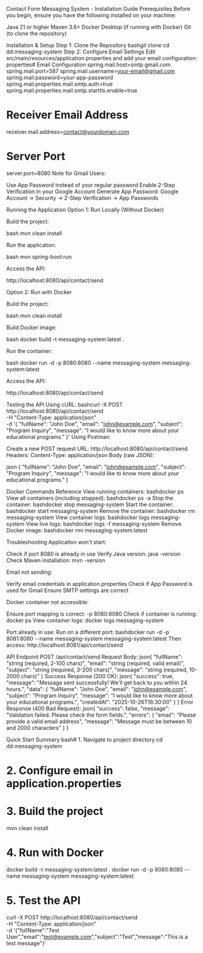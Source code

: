 Contact Form Messaging System - Installation Guide
Prerequisites
Before you begin, ensure you have the following installed on your machine:

Java 21 or higher
Maven 3.6+
Docker Desktop (if running with Docker)
Git (to clone the repository)


Installation & Setup
Step 1: Clone the Repository
bashgit clone <your-repository-url>
cd dd.messaging-system
Step 2: Configure Email Settings
Edit src/main/resources/application.properties and add your email configuration:
properties# Email Configuration
spring.mail.host=smtp.gmail.com
spring.mail.port=587
spring.mail.username=your-email@gmail.com
spring.mail.password=your-app-password
spring.mail.properties.mail.smtp.auth=true
spring.mail.properties.mail.smtp.starttls.enable=true

# Receiver Email Address
receiver.mail.address=contact@yourdomain.com

# Server Port
server.port=8080
Note for Gmail Users:

Use App Password instead of your regular password
Enable 2-Step Verification in your Google Account
Generate App Password: Google Account → Security → 2-Step Verification → App Passwords


Running the Application
Option 1: Run Locally (Without Docker)

Build the project:

bash   mvn clean install

Run the application:

bash   mvn spring-boot:run

Access the API:

   http://localhost:8080/api/contact/send

Option 2: Run with Docker

Build the project:

bash   mvn clean install

Build Docker image:

bash   docker build -t messaging-system:latest .

Run the container:

bash   docker run -d -p 8080:8080 --name messaging-system messaging-system:latest

Access the API:

   http://localhost:8080/api/contact/send

Testing the API
Using cURL:
bashcurl -X POST http://localhost:8080/api/contact/send \
  -H "Content-Type: application/json" \
  -d '{
    "fullName": "John Doe",
    "email": "john@example.com",
    "subject": "Program Inquiry",
    "message": "I would like to know more about your educational programs."
  }'
Using Postman:

Create a new POST request
URL: http://localhost:8080/api/contact/send
Headers: Content-Type: application/json
Body (raw JSON):

json   {
     "fullName": "John Doe",
     "email": "john@example.com",
     "subject": "Program Inquiry",
     "message": "I would like to know more about your educational programs."
   }

Docker Commands Reference
View running containers:
bashdocker ps
View all containers (including stopped):
bashdocker ps -a
Stop the container:
bashdocker stop messaging-system
Start the container:
bashdocker start messaging-system
Remove the container:
bashdocker rm messaging-system
View container logs:
bashdocker logs messaging-system
View live logs:
bashdocker logs -f messaging-system
Remove Docker image:
bashdocker rmi messaging-system:latest

Troubleshooting
Application won't start:

Check if port 8080 is already in use
Verify Java version: java -version
Check Maven installation: mvn -version

Email not sending:

Verify email credentials in application.properties
Check if App Password is used for Gmail
Ensure SMTP settings are correct

Docker container not accessible:

Ensure port mapping is correct: -p 8080:8080
Check if container is running: docker ps
View container logs: docker logs messaging-system

Port already in use:
Run on a different port:
bashdocker run -d -p 8081:8080 --name messaging-system messaging-system:latest
Then access: http://localhost:8081/api/contact/send

API Endpoint
POST /api/contact/send
Request Body:
json{
  "fullName": "string (required, 2-100 chars)",
  "email": "string (required, valid email)",
  "subject": "string (required, 3-200 chars)",
  "message": "string (required, 10-2000 chars)"
}
Success Response (200 OK):
json{
  "success": true,
  "message": "Message sent successfully! We'll get back to you within 24 hours.",
  "data": {
    "fullName": "John Doe",
    "email": "john@example.com",
    "subject": "Program Inquiry",
    "message": "I would like to know more about your educational programs.",
    "createdAt": "2025-10-26T16:30:00"
  }
}
Error Response (400 Bad Request):
json{
  "success": false,
  "message": "Validation failed. Please check the form fields.",
  "errors": {
    "email": "Please provide a valid email address",
    "message": "Message must be between 10 and 2000 characters"
  }
}

Quick Start Summary
bash# 1. Navigate to project directory
cd dd.messaging-system

# 2. Configure email in application.properties

# 3. Build the project
mvn clean install

# 4. Run with Docker
docker build -t messaging-system:latest .
docker run -d -p 8080:8080 --name messaging-system messaging-system:latest

# 5. Test the API
curl -X POST http://localhost:8080/api/contact/send \
  -H "Content-Type: application/json" \
  -d '{"fullName":"Test User","email":"test@example.com","subject":"Test","message":"This is a test message"}'

